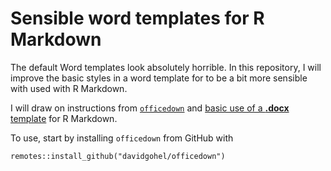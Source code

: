 # Sensible word templates for R Markdown

The default Word templates look absolutely horrible.
In this repository, I will improve the basic styles in a word template for to be a bit more sensible with used with R Markdown.

I will draw on instructions from [`officedown`](https://ardata-fr.github.io/officeverse/officedown-for-word.html) and [basic use of a **.docx** template](https://bookdown.org/yihui/rmarkdown-cookbook/word-template.html) for R Markdown.

To use, start by installing `officedown` from GitHub with

```
remotes::install_github("davidgohel/officedown")

